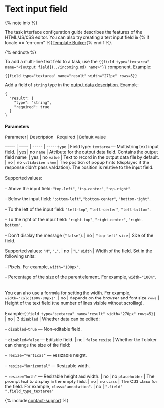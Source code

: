 # Text input field

{% note info %}

The task interface configuration guide describes the features of the HTML/JS/CSS editor. You can also try creating a text input field in {% if locale == "en-com" %}[Template Builder](https://toloka.ai/en/docs/template-builder/reference/field.textarea){% endif %}.

{% endnote %}


To add a multi-line text field to a task, use the `{{field type="textarea" name="<[output field](../incoming.md) name>"}}` component. Example:

```no-highlight
{{field type="textarea" name="result" width="270px" rows=5}}
```

Add a field of `string` type in the [output data description](../incoming.md). Example:

```no-highlight
{
  "result": {
    "type": "string",
    "required": true
  }
}
```

#### Parameters


Parameter
 |
Description
 |
Required
 |
Default value

----- | ----- | ----- | -----
``` type ``` | Field type: `textarea` — Multistring text input field. | yes | no
``` name ``` | Attribute for the output data field. Contains the output field name. | yes | no
``` value ``` | Text to record in the output data file by default. | no | no
``` validation-show ``` | The position of popup hints (displayed if the response didn't pass validation). The position is relative to the input field.<br/><br/>Supported values:<br/><br/>- Above the input field: `"top-left"`, `"top-center"`, `"top-right"`.<br/>    <br/>- Below the input field: `"bottom-left"`, `"bottom-center"`, `"bottom-right"`.<br/>    <br/>- To the left of the input field: `"left-top"`, `"left-center"`, `"left-bottom"`.<br/>    <br/>- To the right of the input field: `"right-top"`, `"right-center"`, `"right-bottom"`.<br/>    <br/>- Don't display the message (`"false"`). | no | ``` "top-left" ```
``` size ``` | Size of the field.<br/><br/>Supported values: `"M"`, `"L"`. | no | ``` "L" ```
``` width ``` | Width of the field. Set in the following units:<br/><br/>- Pixels. For example, `width="100px"`.<br/>    <br/>- Percentage of the size of the parent element. For example, `width="100%"`.<br/>    <br/><br/>You can also use a formula for setting the width. For example, `width="calc(100%-30px)"`. | no | depends on the browser and font size
``` rows ``` | Height of the text field (the number of lines visible without scrolling).<br/><br/>Example:``` {{field type="textarea" name="result" width="270px" rows=5}}  ``` | no | 3
``` disabled ``` | Whether data can be edited:<br/><br/>- `disabled=true` — Non-editable field.<br/>    <br/>- `disabled=false` — Editable field. | no | ``` false ```
``` resize ``` | Whether the Toloker can change the size of the field:<br/><br/>- `resize="vertical"` — Resizable height.<br/>    <br/>- `resize="horizontal"` — Resizable width.<br/>    <br/>- `resize="both"` — Resizable height and width. | no | no
``` placeholder ``` | The prompt text to display in the empty field. | no | no
``` class ``` | The CSS class for the field. For example, `class="annotation"`. | no | ``` ".field" ".field_type_textarea" ```

{% include [contact-support](../../_includes/contact-support-help.md) %}